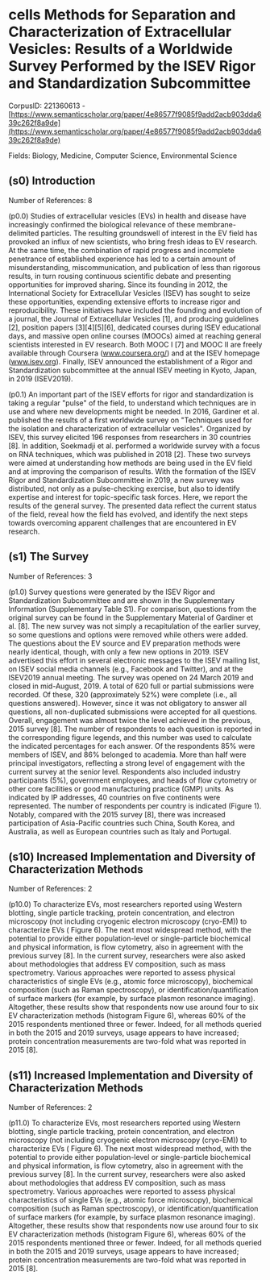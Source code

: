 # cells Methods for Separation and Characterization of Extracellular Vesicles: Results of a Worldwide Survey Performed by the ISEV Rigor and Standardization Subcommittee

CorpusID: 221360613 - [https://www.semanticscholar.org/paper/4e86577f9085f9add2acb903dda639c262f8a9de](https://www.semanticscholar.org/paper/4e86577f9085f9add2acb903dda639c262f8a9de)

Fields: Biology, Medicine, Computer Science, Environmental Science

## (s0) Introduction
Number of References: 8

(p0.0) Studies of extracellular vesicles (EVs) in health and disease have increasingly confirmed the biological relevance of these membrane-delimited particles. The resulting groundswell of interest in the EV field has provoked an influx of new scientists, who bring fresh ideas to EV research. At the same time, the combination of rapid progress and incomplete penetrance of established experience has led to a certain amount of misunderstanding, miscommunication, and publication of less than rigorous results, in turn rousing continuous scientific debate and presenting opportunities for improved sharing. Since its founding in 2012, the International Society for Extracellular Vesicles (ISEV) has sought to seize these opportunities, expending extensive efforts to increase rigor and reproducibility. These initiatives have included the founding and evolution of a journal, the Journal of Extracellular Vesicles [1], and producing guidelines [2], position papers [3][4][5][6], dedicated courses during ISEV educational days, and massive open online courses (MOOCs) aimed at reaching general scientists interested in EV research. Both MOOC I [7] and MOOC II are freely available through Coursera (www.coursera.org/) and at the ISEV homepage (www.isev.org). Finally, ISEV announced the establishment of a Rigor and Standardization subcommittee at the annual ISEV meeting in Kyoto, Japan, in 2019 (ISEV2019).

(p0.1) An important part of the ISEV efforts for rigor and standardization is taking a regular "pulse" of the field, to understand which techniques are in use and where new developments might be needed. In 2016, Gardiner et al. published the results of a first worldwide survey on "Techniques used for the isolation and characterization of extracellular vesicles". Organized by ISEV, this survey elicited 196 responses from researchers in 30 countries [8]. In addition, Soekmadji et al. performed a worldwide survey with a focus on RNA techniques, which was published in 2018 [2]. These two surveys were aimed at understanding how methods are being used in the EV field and at improving the comparison of results. With the formation of the ISEV Rigor and Standardization Subcommittee in 2019, a new survey was distributed, not only as a pulse-checking exercise, but also to identify expertise and interest for topic-specific task forces. Here, we report the results of the general survey. The presented data reflect the current status of the field, reveal how the field has evolved, and identify the next steps towards overcoming apparent challenges that are encountered in EV research.
## (s1) The Survey
Number of References: 3

(p1.0) Survey questions were generated by the ISEV Rigor and Standardization Subcommittee and are shown in the Supplementary Information (Supplementary Table S1). For comparison, questions from the original survey can be found in the Supplementary Material of Gardiner et al. [8]. The new survey was not simply a recapitulation of the earlier survey, so some questions and options were removed while others were added. The questions about the EV source and EV preparation methods were nearly identical, though, with only a few new options in 2019. ISEV advertised this effort in several electronic messages to the ISEV mailing list, on ISEV social media channels (e.g., Facebook and Twitter), and at the ISEV2019 annual meeting. The survey was opened on 24 March 2019 and closed in mid-August, 2019. A total of 620 full or partial submissions were recorded. Of these, 320 (approximately 52%) were complete (i.e., all questions answered). However, since it was not obligatory to answer all questions, all non-duplicated submissions were accepted for all questions. Overall, engagement was almost twice the level achieved in the previous, 2015 survey [8]. The number of respondents to each question is reported in the corresponding figure legends, and this number was used to calculate the indicated percentages for each answer. Of the respondents 85% were members of ISEV, and 86% belonged to academia. More than half were principal investigators, reflecting a strong level of engagement with the current survey at the senior level. Respondents also included industry participants (5%), government employees, and heads of flow cytometry or other core facilities or good manufacturing practice (GMP) units. As indicated by IP addresses, 40 countries on five continents were represented. The number of respondents per country is indicated (Figure 1). Notably, compared with the 2015 survey [8], there was increased participation of Asia-Pacific countries such China, South Korea, and Australia, as well as European countries such as Italy and Portugal. 
## (s10) Increased Implementation and Diversity of Characterization Methods
Number of References: 2

(p10.0) To characterize EVs, most researchers reported using Western blotting, single particle tracking, protein concentration, and electron microscopy (not including cryogenic electron microscopy (cryo-EM)) to characterize EVs ( Figure 6). The next most widespread method, with the potential to provide either population-level or single-particle biochemical and physical information, is flow cytometry, also in agreement with the previous survey [8]. In the current survey, researchers were also asked about methodologies that address EV composition, such as mass spectrometry. Various approaches were reported to assess physical characteristics of single EVs (e.g., atomic force microscopy), biochemical composition (such as Raman spectroscopy), or identification/quantification of surface markers (for example, by surface plasmon resonance imaging). Altogether, these results show that respondents now use around four to six EV characterization methods (histogram Figure 6), whereas 60% of the 2015 respondents mentioned three or fewer. Indeed, for all methods queried in both the 2015 and 2019 surveys, usage appears to have increased; protein concentration measurements are two-fold what was reported in 2015 [8]. 
## (s11) Increased Implementation and Diversity of Characterization Methods
Number of References: 2

(p11.0) To characterize EVs, most researchers reported using Western blotting, single particle tracking, protein concentration, and electron microscopy (not including cryogenic electron microscopy (cryo-EM)) to characterize EVs ( Figure 6). The next most widespread method, with the potential to provide either population-level or single-particle biochemical and physical information, is flow cytometry, also in agreement with the previous survey [8]. In the current survey, researchers were also asked about methodologies that address EV composition, such as mass spectrometry. Various approaches were reported to assess physical characteristics of single EVs (e.g., atomic force microscopy), biochemical composition (such as Raman spectroscopy), or identification/quantification of surface markers (for example, by surface plasmon resonance imaging). Altogether, these results show that respondents now use around four to six EV characterization methods (histogram Figure 6), whereas 60% of the 2015 respondents mentioned three or fewer. Indeed, for all methods queried in both the 2015 and 2019 surveys, usage appears to have increased; protein concentration measurements are two-fold what was reported in 2015 [8]. 
